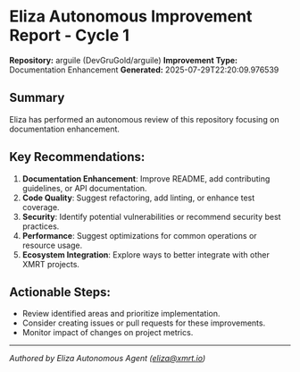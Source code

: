 # Eliza Autonomous Improvement Report - Cycle 1
**Repository:** arguile (DevGruGold/arguile)
**Improvement Type:** Documentation Enhancement
**Generated:** 2025-07-29T22:20:09.976539

## Summary
Eliza has performed an autonomous review of this repository focusing on documentation enhancement.

## Key Recommendations:
1.  **Documentation Enhancement**: Improve README, add contributing guidelines, or API documentation.
2.  **Code Quality**: Suggest refactoring, add linting, or enhance test coverage.
3.  **Security**: Identify potential vulnerabilities or recommend security best practices.
4.  **Performance**: Suggest optimizations for common operations or resource usage.
5.  **Ecosystem Integration**: Explore ways to better integrate with other XMRT projects.

## Actionable Steps:
*   Review identified areas and prioritize implementation.
*   Consider creating issues or pull requests for these improvements.
*   Monitor impact of changes on project metrics.

---
*Authored by Eliza Autonomous Agent (eliza@xmrt.io)*
